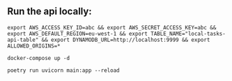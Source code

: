## Run the api locally:


    export AWS_ACCESS_KEY_ID=abc && export AWS_SECRET_ACCESS_KEY=abc && export AWS_DEFAULT_REGION=eu-west-1 && export TABLE_NAME="local-tasks-api-table" && export DYNAMODB_URL=http://localhost:9999 && export ALLOWED_ORIGINS=*
    
    docker-compose up -d
    
    poetry run uvicorn main:app --reload